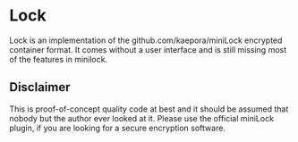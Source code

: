 Lock
=====

Lock is an implementation of the github.com/kaepora/miniLock encrypted container format.
It comes without a user interface and is still missing most of the features in minilock.

Disclaimer
---------

This is proof-of-concept quality code at best and it should be assumed that nobody but the author ever looked at it.
Please  use the official miniLock plugin, if you are looking for a secure encryption software.
